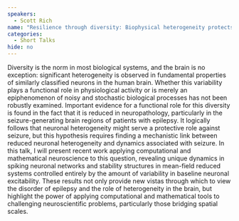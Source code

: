 ```yaml
---
speakers:
  - Scott Rich
name: "Resilience through diversity: Biophysical heterogeneity protects physiological neurocircuit activity"
categories:
  - Short Talks
hide: no
---
```

Diversity is the norm in most biological systems, and the brain is no exception: significant heterogeneity is observed in fundamental properties of similarly classified neurons in the human brain. Whether this variability plays a functional role in physiological activity or is merely an epiphenomenon of noisy and stochastic biological processes has not been robustly examined. Important evidence for a functional role for this diversity is found in the fact that it is reduced in neuropathology, particularly in the seizure-generating brain regions of patients with epilepsy. It logically follows that neuronal heterogeneity might serve a protective role against seizure, but this hypothesis requires finding a mechanistic link between reduced neuronal heterogeneity and dynamics associated with seizure. In this talk, I will present recent work applying computational and mathematical neuroscience to this question, revealing unique dynamics in spiking neuronal networks and stability structures in mean-field reduced systems controlled entirely by the amount of variability in baseline neuronal excitability. These results not only provide new vistas through which to view the disorder of epilepsy and the role of heterogeneity in the brain, but highlight the power of applying computational and mathematical tools to challenging neuroscientific problems, particularly those bridging spatial scales.
